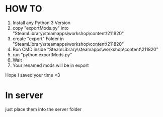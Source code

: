 # HOW TO

1. Install any Python 3 Version
2. copy "exportMods.py" into "SteamLibrary\steamapps\workshop\content\211820"
3. create "export" Folder in "SteamLibrary\steamapps\workshop\content\211820"
4. Run CMD inside "SteamLibrary\steamapps\workshop\content\211820"
5. run "python exportMods.py"
6. Wait
7. Your renamed mods will be in export


Hope I saved your time <3

# In server

just place them into the server folder
